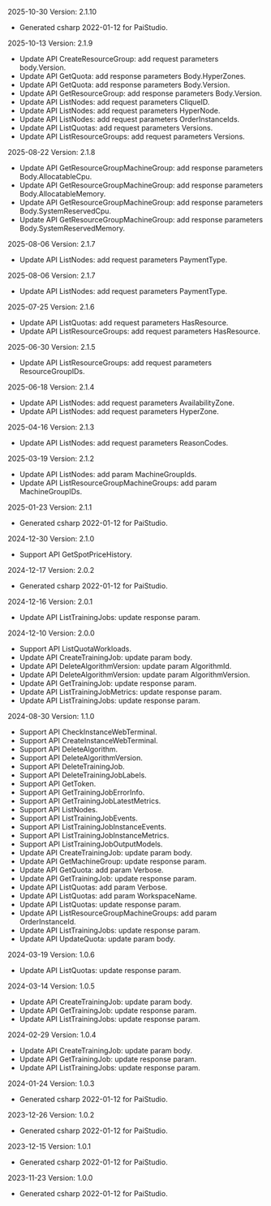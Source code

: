 2025-10-30 Version: 2.1.10
- Generated csharp 2022-01-12 for PaiStudio.

2025-10-13 Version: 2.1.9
- Update API CreateResourceGroup: add request parameters body.Version.
- Update API GetQuota: add response parameters Body.HyperZones.
- Update API GetQuota: add response parameters Body.Version.
- Update API GetResourceGroup: add response parameters Body.Version.
- Update API ListNodes: add request parameters CliqueID.
- Update API ListNodes: add request parameters HyperNode.
- Update API ListNodes: add request parameters OrderInstanceIds.
- Update API ListQuotas: add request parameters Versions.
- Update API ListResourceGroups: add request parameters Versions.


2025-08-22 Version: 2.1.8
- Update API GetResourceGroupMachineGroup: add response parameters Body.AllocatableCpu.
- Update API GetResourceGroupMachineGroup: add response parameters Body.AllocatableMemory.
- Update API GetResourceGroupMachineGroup: add response parameters Body.SystemReservedCpu.
- Update API GetResourceGroupMachineGroup: add response parameters Body.SystemReservedMemory.


2025-08-06 Version: 2.1.7
- Update API ListNodes: add request parameters PaymentType.


2025-08-06 Version: 2.1.7
- Update API ListNodes: add request parameters PaymentType.


2025-07-25 Version: 2.1.6
- Update API ListQuotas: add request parameters HasResource.
- Update API ListResourceGroups: add request parameters HasResource.


2025-06-30 Version: 2.1.5
- Update API ListResourceGroups: add request parameters ResourceGroupIDs.


2025-06-18 Version: 2.1.4
- Update API ListNodes: add request parameters AvailabilityZone.
- Update API ListNodes: add request parameters HyperZone.


2025-04-16 Version: 2.1.3
- Update API ListNodes: add request parameters ReasonCodes.


2025-03-19 Version: 2.1.2
- Update API ListNodes: add param MachineGroupIds.
- Update API ListResourceGroupMachineGroups: add param MachineGroupIDs.


2025-01-23 Version: 2.1.1
- Generated csharp 2022-01-12 for PaiStudio.

2024-12-30 Version: 2.1.0
- Support API GetSpotPriceHistory.


2024-12-17 Version: 2.0.2
- Generated csharp 2022-01-12 for PaiStudio.

2024-12-16 Version: 2.0.1
- Update API ListTrainingJobs: update response param.


2024-12-10 Version: 2.0.0
- Support API ListQuotaWorkloads.
- Update API CreateTrainingJob: update param body.
- Update API DeleteAlgorithmVersion: update param AlgorithmId.
- Update API DeleteAlgorithmVersion: update param AlgorithmVersion.
- Update API GetTrainingJob: update response param.
- Update API ListTrainingJobMetrics: update response param.
- Update API ListTrainingJobs: update response param.


2024-08-30 Version: 1.1.0
- Support API CheckInstanceWebTerminal.
- Support API CreateInstanceWebTerminal.
- Support API DeleteAlgorithm.
- Support API DeleteAlgorithmVersion.
- Support API DeleteTrainingJob.
- Support API DeleteTrainingJobLabels.
- Support API GetToken.
- Support API GetTrainingJobErrorInfo.
- Support API GetTrainingJobLatestMetrics.
- Support API ListNodes.
- Support API ListTrainingJobEvents.
- Support API ListTrainingJobInstanceEvents.
- Support API ListTrainingJobInstanceMetrics.
- Support API ListTrainingJobOutputModels.
- Update API CreateTrainingJob: update param body.
- Update API GetMachineGroup: update response param.
- Update API GetQuota: add param Verbose.
- Update API GetTrainingJob: update response param.
- Update API ListQuotas: add param Verbose.
- Update API ListQuotas: add param WorkspaceName.
- Update API ListQuotas: update response param.
- Update API ListResourceGroupMachineGroups: add param OrderInstanceId.
- Update API ListTrainingJobs: update response param.
- Update API UpdateQuota: update param body.


2024-03-19 Version: 1.0.6
- Update API ListQuotas: update response param.


2024-03-14 Version: 1.0.5
- Update API CreateTrainingJob: update param body.
- Update API GetTrainingJob: update response param.
- Update API ListTrainingJobs: update response param.


2024-02-29 Version: 1.0.4
- Update API CreateTrainingJob: update param body.
- Update API GetTrainingJob: update response param.
- Update API ListTrainingJobs: update response param.


2024-01-24 Version: 1.0.3
- Generated csharp 2022-01-12 for PaiStudio.

2023-12-26 Version: 1.0.2
- Generated csharp 2022-01-12 for PaiStudio.

2023-12-15 Version: 1.0.1
- Generated csharp 2022-01-12 for PaiStudio.

2023-11-23 Version: 1.0.0
- Generated csharp 2022-01-12 for PaiStudio.

